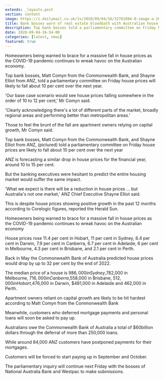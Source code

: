 ```yaml
---
extends: _layouts.post
section: content
image: https://i.dailymail.co.uk/1s/2020/09/04/16/32781894-0-image-a-206_1599232709267.jpg 
title: Bank bosses warn of real estate bloodbath with Australian house prices to crash by 10 per cent 
description: Top bank bosses told a parliamentary committee on Friday house prices across Australia are likely to fall about 10 per cent over the next year. 
date: 2020-09-04-16-54-00 
categories: [latest, news] 
featured: true 
--- 
```

Homeowners being warned to brace for a massive fall in house prices as the COVID-19 pandemic continues to wreak havoc on the Australian economy.

Top bank bosses, Matt Comyn from the Commonwealth Bank, and Shayne Elliot from ANZ, told a parliamentary committee on Friday house prices will likely to fall about 10 per cent over the next year.

'Our base case scenario would see house prices falling somewhere in the order of 10 to 12 per cent,' Mr Comyn said.

'Clearly acknowledging there's a lot of different parts of the market, broadly regional areas and performing better than metropolitan areas.'

Those to feel the brunt of the fall are apartment owners relying on capital growth, Mr Comyn said.

Top bank bosses, Matt Comyn from the Commonwealth Bank, and Shayne Elliot from ANZ, (pictured) told a parliamentary committee on Friday house prices are likely to fall about 10 per cent over the next year

ANZ is forecasting a similar drop in house prices for the financial year, around 10 to 15 per cent. 

But the banking executives were hesitant to predict the entire housing market would suffer the same impact. 

'What we expect is there will be a reduction in house prices … but Australia's not one market,' ANZ Chief Executive Shayne Elliot said.  

This is despite house prices showing positive growth in the past 12 months according to Corelogic figures, reported the Herald Sun.  

Homeowners being warned to brace for a massive fall in house prices as the COVID-19 pandemic continues to wreak havoc on the Australian economy

House prices rose 11.4 per cent in Hobart, 11 per cent in Sydney, 8.4 per cent in Darwin, 7.9 per cent in Canberra, 6.7 per cent in Adelaide, 6 per cent in Melbourne, 4.3 per cent in Brisbane, and 2.1 per cent in Perth.

Back in May the Commonwealth Bank of Australia predicted house prices would drop by up to 32 per cent by the end of 2022. 

The median price of a house is $986,000 in Sydney, $782,000 in Melbourne, $716,000 in Canberra,$558,000 in Brisbane, $512,000 in Hobart, $476,000 in Darwin, $481,000 in Adelaide and 462,000 in Perth.

Apartment owners reliant on capital growth are likely to be hit hardest according to Matt Comyn from the Commonwealth Bank

Meanwhile, customers who deferred mortgage payments and personal loans will soon be asked to pay up.

Australians owe the Commonwealth Bank of Australia a total of $60billion dollars through the deferral of more than 250,000 loans.

While around 84,000 ANZ customers have postponed payments for their mortgages.

Customers will be forced to start paying up in September and October.  

The parliamentary inquiry will continue next Friday with the bosses of National Australia Bank and Westpac to make submissions.

